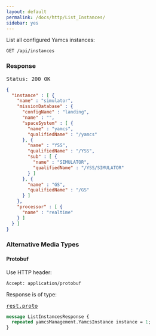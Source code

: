 ```yaml
---
layout: default
permalink: /docs/http/List_Instances/
sidebar: yes
---
```


List all configured Yamcs instances:

    GET /api/instances


### Response

<pre class="header">Status: 200 OK</pre>
```json
{
  "instance" : [ {
    "name" : "simulator",
    "missionDatabase" : {
      "configName" : "landing",
      "name" : "",
      "spaceSystem" : [ {
        "name" : "yamcs",
        "qualifiedName" : "/yamcs"
      }, {
        "name" : "YSS",
        "qualifiedName" : "/YSS",
        "sub" : [ {
          "name" : "SIMULATOR",
          "qualifiedName" : "/YSS/SIMULATOR"
        } ]
      }, {
        "name" : "GS",
        "qualifiedName" : "/GS"
      } ]
    },
    "processor" : [ {
      "name" : "realtime"
    } ]
  } ]
}
```


### Alternative Media Types

#### Protobuf

Use HTTP header:

    Accept: application/protobuf
    
Response is of type:

<pre class="r header"><a href="{{ site.proto }}/rest/rest.proto">rest.proto</a></pre>
```proto
message ListInstancesResponse {
  repeated yamcsManagement.YamcsInstance instance = 1;
}
```
